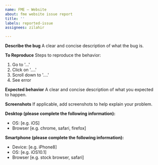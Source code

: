 ```yaml
---
name: FME – Website
about: fme website issue report
title: ''
labels: reported-issue
assignees: zilahir

---
```


**Describe the bug**
A clear and concise description of what the bug is.

**To Reproduce**
Steps to reproduce the behavior:
1. Go to '...'
2. Click on '....'
3. Scroll down to '....'
4. See error

**Expected behavior**
A clear and concise description of what you expected to happen.

**Screenshots**
If applicable, add screenshots to help explain your problem.

**Desktop (please complete the following information):**
 - OS: [e.g. iOS]
 - Browser [e.g. chrome, safari, firefox]

**Smartphone (please complete the following information):**
 - Device: [e.g. iPhone8]
 - OS: [e.g. iOS10.1]
 - Browser [e.g. stock browser, safari]
